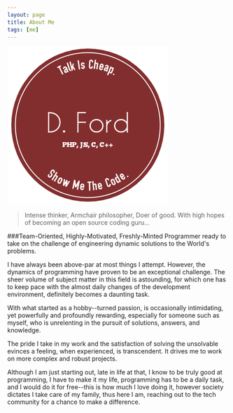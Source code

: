```yaml
---
layout: page
title: About Me
tags: [me]
---
```


<div class='img-holder'><img class='logo' src='img/dford_logo_nopad.png'></div>

> Intense thinker, Armchair philosopher, Doer of good.
> With high hopes of becoming an open source coding guru...

###Team-Oriented, Highly-Motivated, Freshly-Minted Programmer ready to take on the challenge of engineering dynamic solutions to the World's problems.

I have always been above-par at most things I attempt.  However, the dynamics of programming have proven to be an exceptional challenge.  The sheer volume of subject matter in this field is astounding, for which one has to keep pace with the almost daily changes of the development environment, definitely becomes a daunting task.

With what started as a hobby--turned passion, is occasionally intimidating, yet powerfully and profoundly rewarding, especially for someone such as myself, who is unrelenting in the pursuit of solutions, answers, and knowledge.

The pride I take in my work and the satisfaction of solving the unsolvable evinces a feeling, when experienced, is transcendent.  It drives me to work on more complex and robust projects.

Although I am just starting out, late in life at that, I know to be truly good at programming, I have to make it my life, programming has to be a daily task, and I would do it for free--this is how much I love doing it, however society dictates I take care of my family, thus here I am, reaching out to the tech community for a chance to make a difference.

